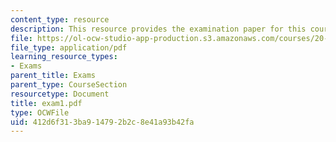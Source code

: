 ```yaml
---
content_type: resource
description: This resource provides the examination paper for this course.
file: https://ol-ocw-studio-app-production.s3.amazonaws.com/courses/20-462j-molecular-principles-of-biomaterials-spring-2006/412d6f313ba914792b2c8e41a93b42fa_exam1.pdf
file_type: application/pdf
learning_resource_types:
- Exams
parent_title: Exams
parent_type: CourseSection
resourcetype: Document
title: exam1.pdf
type: OCWFile
uid: 412d6f31-3ba9-1479-2b2c-8e41a93b42fa
---
```

